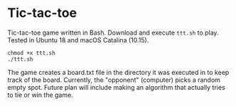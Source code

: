 # Tic-tac-toe

Tic-tac-toe game written in Bash. Download and execute `ttt.sh` to play. Tested in Ubuntu 18 and macOS Catalina (10.15).

```
chmod +x ttt.sh
./ttt.sh
```

The game creates a board.txt file in the directory it was executed in to keep track of the board. Currently, the "opponent" (computer) picks a random empty spot. Future plan will include making an algorithm that actually tries to tie or win the game.
